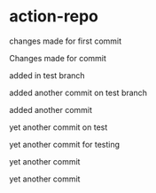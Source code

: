 # action-repo

changes made for first commit 

Changes made for commit


added in test branch

added another commit on test branch


added another commit 


yet another commit on test

yet another commit for testing


yet another commit



yet another commit